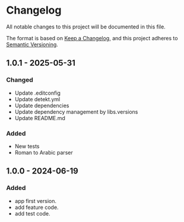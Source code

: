 # Changelog

All notable changes to this project will be documented in this file.

The format is based on [Keep a Changelog](https://keepachangelog.com/en/1.0.0/), and this project adheres
to [Semantic Versioning](https://semver.org/spec/v2.0.0.html).

## 1.0.1 - 2025-05-31

### Changed

- Update .editconfig
- Update detekt.yml
- Update dependencies
- Update dependency management by libs.versions
- Update README.md

### Added

- New tests
- Roman to Arabic parser

## 1.0.0 - 2024-06-19

### Added

- app first version.
- add feature code.
- add test code.
